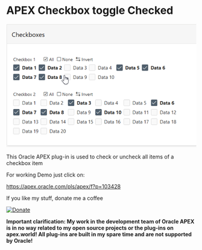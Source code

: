  # APEX Checkbox toggle Checked

![Screenshot](https://raw.githubusercontent.com/RonnyWeiss/APEX-Checkbox-Toggle-Checked/main/screenshot.gif)

This Oracle APEX plug-in is used to check or uncheck all items of a checkbox item

For working Demo just click on:

https://apex.oracle.com/pls/apex/f?p=103428

If you like my stuff, donate me a coffee

[![Donate](https://img.shields.io/badge/Donate-PayPal-green.svg)](https://www.paypal.me/RonnyW1)

**Important clarification: My work in the development team of Oracle APEX is in no way related to my open source projects or the plug-ins on apex.world! All plug-ins are built in my spare time and are not supported by Oracle!**